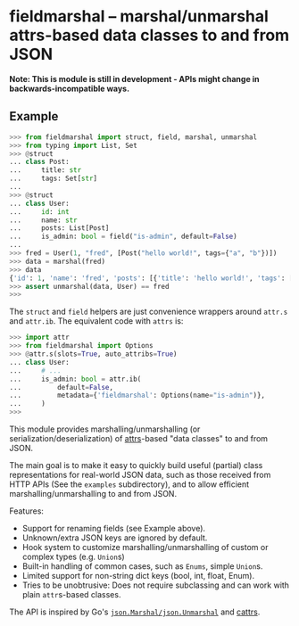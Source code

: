 # fieldmarshal – marshal/unmarshal attrs-based data classes to and from JSON

**Note: This is module is still in development - APIs might change in
backwards-incompatible ways.**

## Example

~~~python
>>> from fieldmarshal import struct, field, marshal, unmarshal
>>> from typing import List, Set
>>> @struct
... class Post:
...     title: str
...     tags: Set[str]
... 
>>> @struct
... class User:
...     id: int
...     name: str
...     posts: List[Post]
...     is_admin: bool = field("is-admin", default=False)
... 
>>> fred = User(1, "fred", [Post("hello world!", tags={"a", "b"})])
>>> data = marshal(fred)
>>> data
{'id': 1, 'name': 'fred', 'posts': [{'title': 'hello world!', 'tags': ['a', 'b']}], 'is-admin': False}
>>> assert unmarshal(data, User) == fred
>>>
~~~

The `struct` and `field` helpers are just convenience wrappers around `attr.s`
and `attr.ib`. The equivalent code with `attrs` is:

~~~python
>>> import attr
>>> from fieldmarshal import Options
>>> @attr.s(slots=True, auto_attribs=True)
... class User:
...     # ...
...     is_admin: bool = attr.ib(
...         default=False,
...         metadata={'fieldmarshal': Options(name="is-admin")},
...     )
>>>
~~~

This module provides marshalling/unmarshalling (or
serialization/deserialization) of [attrs][1]-based "data classes" to and from JSON.

The main goal is to make it easy to quickly build useful (partial) class
representations for real-world JSON data, such as those received from HTTP APIs
(See the `examples` subdirectory), and to allow efficient
marshalling/unmarshalling to and from JSON.

Features:

-   Support for renaming fields (see Example above).
-   Unknown/extra JSON keys are ignored by default.
-   Hook system to customize marshalling/unmarshalling of custom or complex
    types (e.g. `Union`s)
-   Built-in handling of common cases, such as `Enums`, simple `Union`s.
-   Limited support for non-string dict keys (bool, int, float, Enum).
-   Tries to be unobtrusive: Does not require subclassing and can work with
    plain `attr`s-based classes.

The API is inspired by Go's [`json.Marshal/json.Unmarshal`][2] and [cattrs][3].

[1]: https://www.attrs.org/
[2]: https://golang.org/pkg/encoding/json/
[3]: https://pypi.org/project/cattrs/
